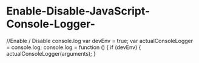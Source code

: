 # Enable-Disable-JavaScript-Console-Logger-

//Enable / Disable console.log
var devEnv = true;
var actualConsoleLogger = console.log;
console.log = function () {
    if (devEnv) {
        actualConsoleLogger(arguments);
    }
